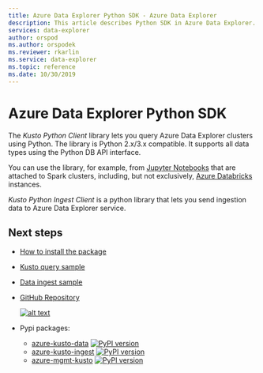 ```yaml
---
title: Azure Data Explorer Python SDK - Azure Data Explorer
description: This article describes Python SDK in Azure Data Explorer.
services: data-explorer
author: orspod
ms.author: orspodek
ms.reviewer: rkarlin
ms.service: data-explorer
ms.topic: reference
ms.date: 10/30/2019
---
```

# Azure Data Explorer Python SDK

The *Kusto Python Client* library lets you query Azure Data Explorer clusters using Python. 
The library is Python 2.x/3.x compatible. It supports all data types using the Python DB API interface.

You can use the library, for example, from [Jupyter Notebooks](https://jupyter.org/) that are attached to Spark clusters,
including, but not exclusively, [Azure Databricks](https://azure.microsoft.com/services/databricks/) instances.

*Kusto Python Ingest Client* is a python library that lets you send ingestion data to Azure Data Explorer service.

## Next steps

* [How to install the package](https://github.com/Azure/azure-kusto-python#install)

* [Kusto query sample](https://github.com/Azure/azure-kusto-python/blob/master/azure-kusto-data/tests/sample.py)

* [Data ingest sample](https://github.com/Azure/azure-kusto-python/blob/master/azure-kusto-ingest/tests/sample.py)

* [GitHub Repository](https://github.com/Azure/azure-kusto-python)

    [![alt text](https://travis-ci.org/Azure/azure-kusto-python.svg?branch=master "azure-kusto-python")](https://travis-ci.org/Azure/azure-kusto-python)

* Pypi packages:

    * [azure-kusto-data](https://pypi.org/project/azure-kusto-data/)
    [![PyPI version](https://badge.fury.io/py/azure-kusto-data.svg)](https://badge.fury.io/py/azure-kusto-data)
    * [azure-kusto-ingest](https://pypi.org/project/azure-kusto-ingest/)
    [![PyPI version](https://badge.fury.io/py/azure-kusto-ingest.svg)](https://badge.fury.io/py/azure-kusto-ingest)
    * [azure-mgmt-kusto](https://pypi.org/project/azure-mgmt-kusto/)
    [![PyPI version](https://badge.fury.io/py/azure-mgmt-kusto.svg)](https://badge.fury.io/py/azure-mgmt-kusto)

